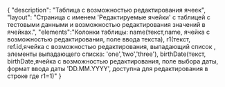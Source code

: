 {
"description": "Таблица с возможностью редактирования ячеек",
"layout": "Страница с именем 'Редактируемые ячейки' с таблицей с тестовыми данными и возможностью редактирования значений в ячейках.",
"elements":"Колонки таблицы: name(текст,name, ячейка с возможностью редактирования, поле ввода текста),
r1(текст, ref.id,ячейка с возможностью редактирования, выпадающий список , элементы выпадающего списка: 'one','two','three'),
birthDate(текст, birthDate,ячейка с возможностью редактирования, поле выбора даты, формат ввода даты 'DD.MM.YYYY', доступна для редактирования в строке где r1=1)"
}